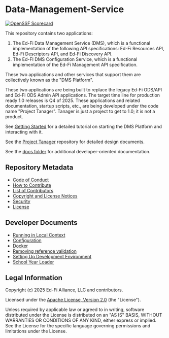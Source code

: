 # Data-Management-Service

[![OpenSSF Scorecard](https://api.securityscorecards.dev/projects/github.com/Ed-Fi-Alliance-OSS/Data-Management-Service/badge)](https://securityscorecards.dev/viewer/?uri=github.com/Ed-Fi-Alliance-OSS/Data-Management-Service)

This repository contains two applications:

1. The Ed-Fi Data Management Service (DMS), which is a functional implementation
   of the following API specifications: Ed-Fi Resources API, Ed-Fi Descriptors
   API, and Ed-Fi Discovery API.
2. The Ed-FI DMS Configuration Service, which is a functional implementation of
   the Ed-Fi Management API specification.

These two applications and other services that support them are collectively
known as the "DMS Platform".

These two applications are being built to replace the legacy Ed-Fi ODS/API and
Ed-Fi ODS Admin API applications. The target time line for production ready 1.0
releases is Q4 of 2025. These applications and related documentation, startup
scripts, etc., are being developed under the code name "Project Tanager".
Tanager is just a project to get to 1.0; it is not a product.

See [Getting Started](./GETTING_STARTED.md) for a detailed tutorial on starting
the DMS Platform and interacting with it.

See the [Project Tanager](https://github.com/Ed-Fi-Alliance-OSS/Project-Tanager)
repository for detailed design documents.

See the [docs folder](./docs/) for additional developer-oriented documentation.

## Repository Metadata

- [Code of Conduct](./CODE_OF_CONDUCT.md)
- [How to Contribute](https://github.com/Ed-Fi-Alliance-OSS/Project-Tanager/blob/main/CONTRIBUTING.md)
- [List of Contributors](./CONTRIBUTORS.md)
- [Copyright and License Notices](./NOTICES.md)
- [Security](./SECURITY.md)
- [License](./LICENSE)

## Developer Documents

- [Running in Local Context](./docs/RUNNING-LOCALLY.md)
- [Configuration](./docs/CONFIGURATION.md)
- [Docker](./docs/DOCKER.md)
- [Removing reference validation](./docs/REFERENCE-VALIDATION.md)
- [Setting Up Development Environment](./docs/SETUP-DEV-ENVIRONMENT.md)
- [School Year Loader](./docs/SCHOOL-YEAR-LOADER.md)

## Legal Information

Copyright (c) 2025 Ed-Fi Alliance, LLC and contributors.

Licensed under the [Apache License, Version 2.0](./LICENSE) (the "License").

Unless required by applicable law or agreed to in writing, software distributed
under the License is distributed on an "AS IS" BASIS, WITHOUT WARRANTIES OR
CONDITIONS OF ANY KIND, either express or implied. See the License for the
specific language governing permissions and limitations under the License.
